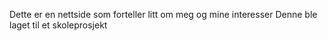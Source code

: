 Dette er en nettside som forteller litt om meg og mine interesser
Denne ble laget til et skoleprosjekt

